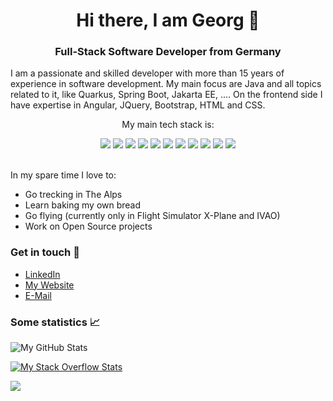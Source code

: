 <h1 align="center">Hi there, I am Georg 👋 </h1>
<h3 align="center">Full-Stack Software Developer from Germany</h3>
  
<p>
  I am a passionate and skilled developer with more than 15 years of experience in software development. My main focus are Java and all topics related to it, like Quarkus, Spring Boot, Jakarta EE, .... 
  On the frontend side I have expertise in Angular, JQuery, Bootstrap, HTML and CSS.
</p>  

<p align="center">My main tech stack is:</p>
<div align="center">
  <img src=https://img.shields.io/badge/java-%23ED8B00.svg?style=for-the-badge&logo=java&logoColor=white />
  <img src=https://img.shields.io/badge/spring-%236DB33F.svg?style=for-the-badge&logo=spring&logoColor=white />
  <img src=https://img.shields.io/badge/quarkus-%23323330.svg?style=for-the-badge&logo=quarkus&logoColor=White />
  <img src=https://img.shields.io/badge/jakarta_ee-%23ED8B00.svg?style=for-the-badge&logo=jarkata_ee&logoColor=White />
  <img src=https://img.shields.io/badge/kotlin-27282C.svg?style=for-the-badge&logo=kotlin&logoColor=White />
  <img src=https://img.shields.io/badge/TypeScript-007ACC?style=for-the-badge&logo=typescript&logoColor=white />
  <img src=https://img.shields.io/badge/javascript-%23323330.svg?style=for-the-badge&logo=javascript&logoColor=%23F7DF1E />
  <img src=https://img.shields.io/badge/Docker-2496ED?style=for-the-badge&logo=docker&logoColor=white />
  <img src=https://img.shields.io/badge/MySQL-00000F?style=for-the-badge&logo=mysql&logoColor=white />
  <img src=https://img.shields.io/badge/PostgreSQL-316192?style=for-the-badge&logo=postgresql&logoColor=white />
  <img src=https://img.shields.io/badge/DigitalOcean-232F3E?style=for-the-badge&logo=digitalocean&logoColor=white />
</div>

<br/>

<p>
  In my spare time I love to:
  <ul>
    <li>Go trecking in The Alps</li>
    <li>Learn baking my own bread</li>
    <li>Go flying (currently only in Flight Simulator X-Plane and IVAO)</li>
    <li>Work on Open Source projects</li>
  </ul>
</p>

### Get in touch :loudspeaker:

- [LinkedIn](https://www.linkedin.com/in/georgleber/) 
- [My Website](https://georgleber.github.io)
- [E-Mail](mailto:info@georg-leber.de)



### Some statistics :chart_with_upwards_trend:

![My GitHub Stats](https://github-readme-stats.vercel.app/api?username=georgleber&hide=prs&count_private=true&include_all_commits=true&show_icons=true&theme=swift)

[![My Stack Overflow Stats](https://so-stats.vercel.app/api?user=119855)](https://github.com/kurt-liao/so-stats)

![](https://visitor-badge.lithub.cc/badge?page_id=github.com/georgleber)
